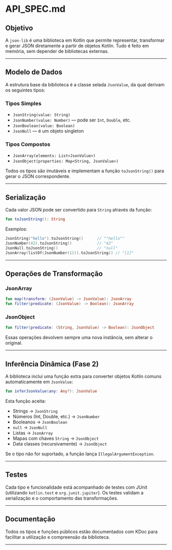# API_SPEC.md

## Objetivo

A `json-lib` é uma biblioteca em Kotlin que permite representar, transformar e gerar JSON diretamente a partir de objetos Kotlin. Tudo é feito em memória, sem depender de bibliotecas externas.

---

## Modelo de Dados

A estrutura base da biblioteca é a classe selada `JsonValue`, da qual derivam os seguintes tipos:

### Tipos Simples
- `JsonString(value: String)`
- `JsonNumber(value: Number)` — pode ser `Int`, `Double`, etc.
- `JsonBoolean(value: Boolean)`
- `JsonNull` — é um objeto singleton

### Tipos Compostos
- `JsonArray(elements: List<JsonValue>)`
- `JsonObject(properties: Map<String, JsonValue>)`

Todos os tipos são imutáveis e implementam a função `toJsonString()` para gerar o JSON correspondente.

---

## Serialização

Cada valor JSON pode ser convertido para `String` através da função:

```kotlin
fun toJsonString(): String
```

Exemplos:

```kotlin
JsonString("hello").toJsonString()      // ""hello""
JsonNumber(42).toJsonString()           // "42"
JsonNull.toJsonString()                 // "null"
JsonArray(listOf(JsonNumber(1))).toJsonString() // "[1]"
```

---

## Operações de Transformação

### JsonArray

```kotlin
fun map(transform: (JsonValue) -> JsonValue): JsonArray
fun filter(predicate: (JsonValue) -> Boolean): JsonArray
```

### JsonObject

```kotlin
fun filter(predicate: (String, JsonValue) -> Boolean): JsonObject
```

Essas operações devolvem sempre uma nova instância, sem alterar o original.

---
## Inferência Dinâmica (Fase 2)

A biblioteca inclui uma função extra para converter objetos Kotlin comuns automaticamente em `JsonValue`:

```kotlin
fun inferJsonValue(any: Any?): JsonValue
```

Esta função aceita:
- Strings → `JsonString`
- Números (Int, Double, etc.) → `JsonNumber`
- Booleanos → `JsonBoolean`
- `null` → `JsonNull`
- Listas → `JsonArray`
- Mapas com chaves `String` → `JsonObject`
- Data classes (recursivamente) → `JsonObject`

Se o tipo não for suportado, a função lança `IllegalArgumentException`.

---

## Testes

Cada tipo e funcionalidade está acompanhado de testes com JUnit (utilizando `kotlin.test` e `org.junit.jupiter`). Os testes validam a serialização e o comportamento das transformações.

---

## Documentação

Todos os tipos e funções públicos estão documentados com KDoc para facilitar a utilização e compreensão da biblioteca.

---
